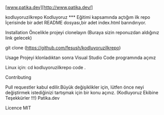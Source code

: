 [www.patika.dev][http://www.patika.dev/]

kodluyoruzilkrepo
Kodluyoruz *** Eğitimi kapsamında açtığım ilk repo
İçerisinde bir adet README dosyası,bir adet index.html barındırıyor.

Installation
Öncelikle projeyi clonelayın (Buraya sizin reponuzdan aldığınız link gelecek)

git clone (https://github.com/fesush/kodluyoruzilkrepo)

Usage
Projeyi klonladıktan sonra Visual Studio Code programında açınız

Linux için:
cd kodluyoruzilkrepo
code . 

Contributing

Pull requestler kabul edilir.Büyük değişiklikler için, lütfen önce neyi değiştirmek istediğinizi tartışmak için bir konu açınız. (Kodluyoruz Ekibine Teşekkürler !!!) Patika.dev

Licence
MIT
